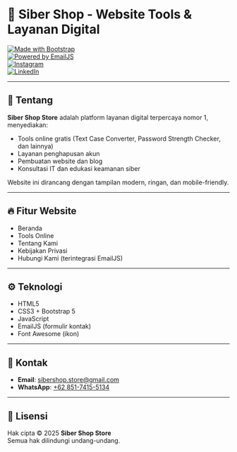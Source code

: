 # 🚀 Siber Shop - Website Tools & Layanan Digital

[![Made with Bootstrap](https://img.shields.io/badge/Made%20with-Bootstrap-7952B3?style=flat-square&logo=bootstrap&logoColor=white)](https://getbootstrap.com/)  
[![Powered by EmailJS](https://img.shields.io/badge/Powered%20by-EmailJS-F57C00?style=flat-square)](https://www.emailjs.com/)  
[![Instagram](https://img.shields.io/badge/Follow-@sibershopstore-E4405F?style=flat-square&logo=instagram&logoColor=white)](https://instagram.com/sibershopstore)  
[![LinkedIn](https://img.shields.io/badge/Connect-@sibershopstore-0077B5?style=flat-square&logo=linkedin&logoColor=white)](https://www.linkedin.com/company/sibershopstore/)

---

## 📖 Tentang

**Siber Shop Store** adalah platform layanan digital terpercaya nomor 1, menyediakan:
- Tools online gratis (Text Case Converter, Password Strength Checker, dan lainnya)
- Layanan penghapusan akun
- Pembuatan website dan blog
- Konsultasi IT dan edukasi keamanan siber

Website ini dirancang dengan tampilan modern, ringan, dan mobile-friendly.

---

## 🔥 Fitur Website

- Beranda  
- Tools Online  
- Tentang Kami  
- Kebijakan Privasi  
- Hubungi Kami (terintegrasi EmailJS)

---

## ⚙️ Teknologi

- HTML5  
- CSS3 + Bootstrap 5  
- JavaScript  
- EmailJS (formulir kontak)  
- Font Awesome (ikon)

---

## 📩 Kontak

- **Email**: [sibershop.store@gmail.com](mailto:sibershop.store@gmail.com)  
- **WhatsApp**: [+62 851-7415-5134](https://wa.me/6285174155134)

---

## 📜 Lisensi

Hak cipta © 2025 **Siber Shop Store**  
Semua hak dilindungi undang-undang.
